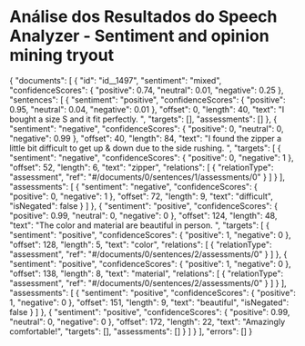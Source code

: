 # Análise dos Resultados do Speech Analyzer - Sentiment and opinion mining tryout

{
    "documents": [
        {
            "id": "id__1497",
            "sentiment": "mixed",
            "confidenceScores": {
                "positive": 0.74,
                "neutral": 0.01,
                "negative": 0.25
            },
            "sentences": [
                {
                    "sentiment": "positive",
                    "confidenceScores": {
                        "positive": 0.95,
                        "neutral": 0.04,
                        "negative": 0.01
                    },
                    "offset": 0,
                    "length": 40,
                    "text": "I bought a size S and it fit perfectly. ",
                    "targets": [],
                    "assessments": []
                },
                {
                    "sentiment": "negative",
                    "confidenceScores": {
                        "positive": 0,
                        "neutral": 0,
                        "negative": 0.99
                    },
                    "offset": 40,
                    "length": 84,
                    "text": "I found the zipper a little bit difficult to get up & down due to the side rushing. ",
                    "targets": [
                        {
                            "sentiment": "negative",
                            "confidenceScores": {
                                "positive": 0,
                                "negative": 1
                            },
                            "offset": 52,
                            "length": 6,
                            "text": "zipper",
                            "relations": [
                                {
                                    "relationType": "assessment",
                                    "ref": "#/documents/0/sentences/1/assessments/0"
                                }
                            ]
                        }
                    ],
                    "assessments": [
                        {
                            "sentiment": "negative",
                            "confidenceScores": {
                                "positive": 0,
                                "negative": 1
                            },
                            "offset": 72,
                            "length": 9,
                            "text": "difficult",
                            "isNegated": false
                        }
                    ]
                },
                {
                    "sentiment": "positive",
                    "confidenceScores": {
                        "positive": 0.99,
                        "neutral": 0,
                        "negative": 0
                    },
                    "offset": 124,
                    "length": 48,
                    "text": "The color and material are beautiful in person. ",
                    "targets": [
                        {
                            "sentiment": "positive",
                            "confidenceScores": {
                                "positive": 1,
                                "negative": 0
                            },
                            "offset": 128,
                            "length": 5,
                            "text": "color",
                            "relations": [
                                {
                                    "relationType": "assessment",
                                    "ref": "#/documents/0/sentences/2/assessments/0"
                                }
                            ]
                        },
                        {
                            "sentiment": "positive",
                            "confidenceScores": {
                                "positive": 1,
                                "negative": 0
                            },
                            "offset": 138,
                            "length": 8,
                            "text": "material",
                            "relations": [
                                {
                                    "relationType": "assessment",
                                    "ref": "#/documents/0/sentences/2/assessments/0"
                                }
                            ]
                        }
                    ],
                    "assessments": [
                        {
                            "sentiment": "positive",
                            "confidenceScores": {
                                "positive": 1,
                                "negative": 0
                            },
                            "offset": 151,
                            "length": 9,
                            "text": "beautiful",
                            "isNegated": false
                        }
                    ]
                },
                {
                    "sentiment": "positive",
                    "confidenceScores": {
                        "positive": 0.99,
                        "neutral": 0,
                        "negative": 0
                    },
                    "offset": 172,
                    "length": 22,
                    "text": "Amazingly comfortable!",
                    "targets": [],
                    "assessments": []
                }
            ]
        }
    ],
    "errors": []
}